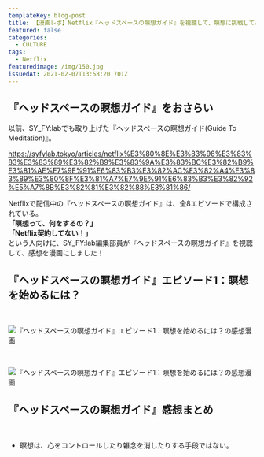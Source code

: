 ```yaml
---
templateKey: blog-post
title: 【漫画レポ】Netflix『ヘッドスペースの瞑想ガイド』を視聴して、瞑想に挑戦してみた
featured: false
categories:
  - CULTURE
tags:
  - Netflix
featuredimage: /img/150.jpg
issuedAt: 2021-02-07T13:58:20.701Z
---
```

## 『ヘッドスペースの瞑想ガイド』をおさらい

以前、SY_FY:labでも取り上げた『ヘッドスペースの瞑想ガイド(Guide To Meditation)』。

<https://syfylab.tokyo/articles/netflix%E3%80%8E%E3%83%98%E3%83%83%E3%83%89%E3%82%B9%E3%83%9A%E3%83%BC%E3%82%B9%E3%81%AE%E7%9E%91%E6%83%B3%E3%82%AC%E3%82%A4%E3%83%89%E3%80%8F%E3%81%A7%E7%9E%91%E6%83%B3%E3%82%92%E5%A7%8B%E3%82%81%E3%82%88%E3%81%86/>

Netflixで配信中の『ヘッドスペースの瞑想ガイド』は、全8エピソードで構成されている。
<br>
**「瞑想って、何をするの？」**
<br>
**「Netflix契約してない！」**
<br>
という人向けに、SY_FY:lab編集部員が『ヘッドスペースの瞑想ガイド』を視聴して、感想を漫画にしました！
<br>

## 『ヘッドスペースの瞑想ガイド』エピソード1：瞑想を始めるには？

<br>

![『ヘッドスペースの瞑想ガイド』エピソード1：瞑想を始めるには？の感想漫画](/img/netflix_headspace_01.jpg "『ヘッドスペースの瞑想ガイド』エピソード1：瞑想を始めるには？の感想漫画")

<br>

![『ヘッドスペースの瞑想ガイド』エピソード1：瞑想を始めるには？の感想漫画](/img/netflix_headspace_02.jpg "『ヘッドスペースの瞑想ガイド』エピソード1：瞑想を始めるには？の感想漫画")

## 『ヘッドスペースの瞑想ガイド』感想まとめ

<br>


* 瞑想は、心をコントロールしたり雑念を消したりする手段ではない。


<br>